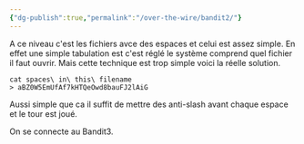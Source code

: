 ```yaml
---
{"dg-publish":true,"permalink":"/over-the-wire/bandit2/"}
---
```


A ce niveau c'est les fichiers avce des espaces et celui est assez simple. En effet une simple tabulation est c'est réglé le système comprend quel fichier il faut ouvrir. Mais cette technique est trop simple voici la réelle solution.
```Shell
cat spaces\ in\ this\ filename
> aBZ0W5EmUfAf7kHTQeOwd8bauFJ2lAiG
```

Aussi simple que ca il suffit de mettre des anti-slash avant chaque espace et le tour est joué.

On se connecte au Bandit3.